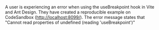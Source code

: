 A user is experiencing an error when using the useBreakpoint hook in Vite and Ant Design. They have created a reproducible example on CodeSandbox (<http://localhost:8099/>). The error message states that "Cannot read properties of undefined (reading 'useBreakpoint')"
